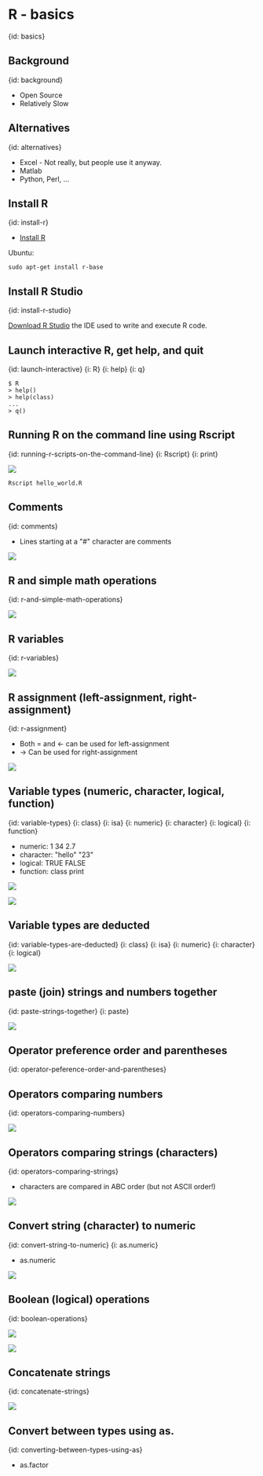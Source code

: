 # R - basics
{id: basics}

## Background
{id: background}

* Open Source
* Relatively Slow

## Alternatives
{id: alternatives}

* Excel - Not really, but people use it anyway.
* Matlab
* Python, Perl, ...

## Install R
{id: install-r}


* [Install R](https://cran.r-project.org/)

Ubuntu:

```
sudo apt-get install r-base
```

## Install R Studio
{id: install-r-studio}

[Download R Studio](https://rstudio.com/products/rstudio/download/) the IDE used to write and execute R code.


## Launch interactive R, get help, and quit
{id: launch-interactive}
{i: R}
{i: help}
{i: q}


```
$ R
> help()
> help(class)
...
> q()
```

## Running R on the command line using Rscript
{id: running-r-scripts-on-the-command-line}
{i: Rscript}
{i: print}

![](examples/basics/hello_world.R)

```
Rscript hello_world.R
```

## Comments
{id: comments}

* Lines starting at a "#" character are comments

![](examples/basics/comments.R)


## R and simple math operations
{id: r-and-simple-math-operations}

![](examples/basics/calc.R)


## R variables
{id: r-variables}

![](examples/basics/variables.R)

## R assignment (left-assignment, right-assignment)
{id: r-assignment}

* Both = and <- can be used for left-assignment
* -> Can be used for right-assignment

![](examples/basics/assignment.R)

## Variable types (numeric, character, logical, function)
{id: variable-types}
{i: class}
{i: isa}
{i: numeric}
{i: character}
{i: logical}
{i: function}

* numeric:     1   34  2.7
* character:   "hello"   "23"
* logical:     TRUE  FALSE
* function:    class print

![](examples/basics/data_types.R)

![](examples/basics/data_types_isa.R)

## Variable types are deducted
{id: variable-types-are-deducted}
{i: class}
{i: isa}
{i: numeric}
{i: character}
{i: logical}

![](examples/basics/variable_data_types.R)

## paste (join) strings and numbers together
{id: paste-strings-together}
{i: paste}

![](examples/basics/paste_examples.R)

## Operator preference order and parentheses
{id: operator-peference-order-and-parentheses}

## Operators comparing numbers
{id: operators-comparing-numbers}

![](examples/basics/compare_numbers.R)

## Operators comparing strings (characters)
{id: operators-comparing-strings}

* characters are compared in ABC order (but not ASCII order!)

![](examples/basics/compare_strings.R)

## Convert string (character) to numeric
{id: convert-string-to-numeric}
{i: as.numeric}

* as.numeric

![](examples/basics/convert_string_to_numeric.R)

## Boolean (logical) operations
{id: boolean-operations}

![](examples/basics/logical_boolean.R)

![](examples/basics/boolean_operations_on_numbers.R)

## Concatenate strings
{id: concatenate-strings}

![](examples/basics/concatenate_strings.R)

## Convert between types using as.
{id: converting-between-types-using-as}

* as.factor


